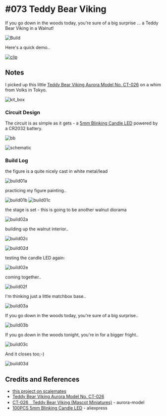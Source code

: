 # #073 Teddy Bear Viking

If you go down in the woods today, you're sure of a big surprise ... a Teddy Bear Viking in a Walnut!

![Build](./assets/TeddyBearViking_build.jpg?raw=true)

Here's a quick demo..

[![clip](https://img.youtube.com/vi/hF6A2bYSuGQ/0.jpg)](https://www.youtube.com/watch?v=hF6A2bYSuGQ)

## Notes

I picked up this little
[Teddy Bear Viking Aurora Model No. CT-026](https://www.scalemates.com/kits/aurora-model-ct-026-teddy-bear-viking--1469451)
on a whim from Volks in Tokyo.

![kit_box](./assets/kit_box.jpg?raw=true)

### Circuit Design

The circuit is as simple as it gets -
a [5mm Blinking Candle LED](https://www.aliexpress.com/item/32782781815.html)
powered by a CR2032 battery.

![bb](./assets/TeddyBearViking_bb.jpg?raw=true)

![schematic](./assets/TeddyBearViking_schematic.jpg?raw=true)

### Build Log

the figure is a quite nicely cast in white metal/lead

![build01a](./assets/build01a.jpg?raw=true)

practicing my figure painting..

![build01b](./assets/build01b.jpg?raw=true)
![build01c](./assets/build01c.jpg?raw=true)

the stage is set - this is going to be another walnut diorama

![build02a](./assets/build02a.jpg?raw=true)

building up the walnut interior..

![build02c](./assets/build02c.jpg?raw=true)

![build02d](./assets/build02d.jpg?raw=true)

testing the candle LED again:

![build02e](./assets/build02e.jpg?raw=true)

coming together..

![build02f](./assets/build02f.jpg?raw=true)

I'm thinking just a little matchbox base..

![build03a](./assets/build03a.jpg?raw=true)

If you go down in the woods today, you're sure of a big surprise..

![build03b](./assets/build03b.jpg?raw=true)

If you go down in the woods tonight, you're in for a bigger fright..

![build03c](./assets/build03c.jpg?raw=true)

And it closes too;-)

![build03d](./assets/build03d.jpg?raw=true)

## Credits and References

* [this project on scalemates](https://www.scalemates.com/profiles/mate.php?id=74137&p=projects&project=141627)
* [Teddy Bear Viking Aurora Model No. CT-026](https://www.scalemates.com/kits/aurora-model-ct-026-teddy-bear-viking--1469451)
* [CT-026　Teddy Bear Viking (Mascot Miniatures)](https://aurora-model.jp/e-mascot-vol2.html) - aurora-model
* [100PCS 5mm Blinking Candle LED](https://www.aliexpress.com/item/32782781815.html) - aliexpress
